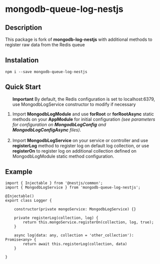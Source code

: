 # mongodb-queue-log-nestjs

## Description
This package is fork of <b>mongodb-log-nestjs</b> with additional methods to register raw data from the Redis queue

## Instalation
```npm i --save mongodb-queue-log-nestjs```

## Quick Start

<ol>

  **Important**
  By default, the Redis configuration is set to localhost:6379, use MongodbLogService constructor to modify if necessary

  <li>Import <b>MongodbLogModule</b> and use <b>forRoot</b> or <b>forRootAsync</b> static methods on your <b>AppModule</b> for initial configuration <i>(see parameters for configuration on <b>MongodbLogConfig</b> and <b>MongodbLogConfigAsync</b> files)</i>. </li>
  <br>
  <li>Import <b>MongodbLogService</b> on your service or controller and use <b>registerLog</b> method to register log on default log collection, or use <b>registerOn</b> to register log on additional collection defined on MongodbLogModule static method configuration.</li>
</ol>

## Example

```node
import { Injectable } from '@nestjs/common';
import { MongodbLogService } from 'mongodb-queue-log-nestjs';

@Injectable()
export class Logger {

    constructor(private mongoService: MongodbLogService) {}

    private registerLog(collection, log) {
        return this.mongoService.registerOn(collection, log, true);
    }

    async log(data: any, collection = 'other_collection'): Promise<any> {
        return await this.registerLog(collection, data)
    }

}
```
